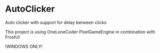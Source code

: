 # AutoClicker
Auto clicker with support for delay between clicks

This project is using OneLoneCoder PixelGameEngine in combination with FrostUI

!WINDOWS ONLY!
